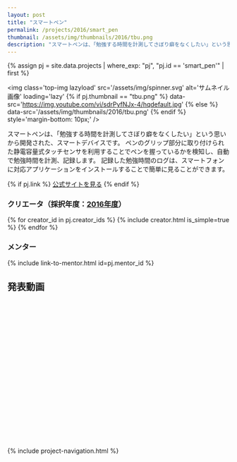```yaml
---
layout: post
title: "スマートペン"
permalink: /projects/2016/smart_pen
thumbnail: /assets/img/thumbnails/2016/tbu.png
description: "スマートペンは、「勉強する時間を計測してさぼり癖をなくしたい」という思いから開発された、スマートデバイスです。 ペンのグリップ部分に取り付けられた静電容量式タッチセンサを利用することでペンを握っているかを検知し、自動で勉強時間を計測、記録します。 記録した勉強時間のログは、スマートフォンに対応アプリケーションをインストールすることで簡単に見ることができます。"
---
```


{% assign pj = site.data.projects | where_exp: "pj", "pj.id == 'smart_pen'" | first %}

<img class='top-img lazyload' src='/assets/img/spinner.svg' alt='サムネイル画像' loading='lazy'
{% if pj.thumbnail == "tbu.png" %} data-src='https://img.youtube.com/vi/sdrPyfNJx-4/hqdefault.jpg'
{% else %}                         data-src='/assets/img/thumbnails/2016/tbu.png'
{% endif %}                        style='margin-bottom: 10px;' />

スマートペンは、「勉強する時間を計測してさぼり癖をなくしたい」という思いから開発された、スマートデバイスです。 ペンのグリップ部分に取り付けられた静電容量式タッチセンサを利用することでペンを握っているかを検知し、自動で勉強時間を計測、記録します。 記録した勉強時間のログは、スマートフォンに対応アプリケーションをインストールすることで簡単に見ることができます。

{% if pj.link %}
<a href="{{ pj.link }}" target="_blank" class="button">公式サイトを見る</a>
{% endif %}

### クリエータ（採択年度：<a href='/projects/2016'>2016年度</a>）
<p>
{% for creator_id in pj.creator_ids %}
  {% include creator.html is_simple=true %}
{% endfor %}
</p>

### メンター
<p>{% include link-to-mentor.html id=pj.mentor_id %}</p>

## 発表動画
<div class="youtube">
  <iframe width="560" height="315" class="lazyload" data-src="https://www.youtube.com/embed/sdrPyfNJx-4?rel=0" frameborder="0" allowfullscreen=""></iframe>
</div>

{% include project-navigation.html %}

